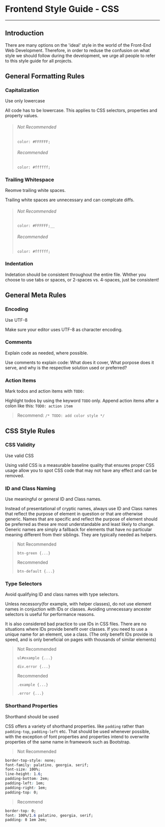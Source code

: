 # Frontend Style Guide - CSS
---
## Introduction
There are many options on the 'ideal' style in the world of the Front-End Web Development. Therefore, in order to reduse the confusion on what style we should follow during the development, we urge all people to refer to this style guide for all projects.

## General Formatting Rules
### Capitalization
Use only lowercase

All code has to be lowercase. This applies to CSS selectors, properties and property values.

> ###### Not Recommended
>
>`color: #FFFFFF;`
>
> ###### Recommended
>
>`color: #ffffff;`

### Trailing Whitespace
Reomve trailing white spaces.

Trailing white spaces are unnecessary and can complcate diffs.

> ###### Not Recommended
>
>`color: #FFFFFF;__`
>
> ###### Recommended
>
>`color: #ffffff;`

### Indentation
Indetation should be consistent throughout the entire file. Whther you choose to use tabs or spaces, or 2-spaces vs. 4-spaces, just be consistent!

## General Meta Rules
### Encoding
Use UTF-8

Make sure your editor uses UTF-8 as character encoding.

### Comments
Explain code as needed, where possible.

Use comments to explain code: What does it cover, What porpose does it serve, and why is the respective solution used or preferred?

### Action Items
Mark todos and action items with `TODO:`

Highlight todos by using the keyword `TODO` only. Append action items after a colon like this: `TODO: action item`

> Recommend:
> `/* TODO: add color style */`

## CSS Style Rules
### CSS Validity
Use valid CSS

Using valid CSS is a measurable baseline quality that ensures proper CSS usage allow you to spot CSS code that may not have any effect and can be removed.

### ID and Class Naming
Use meaningful or general ID and Class names.

Instead of presentational of cryptic names, always use ID and Class names that reflect the purpose of element in question or that are otherwise generic. Names that are specific and reflect the purpose of element should be preferred as these are most understandable and least likely to change. Generic names are simply a fallback for elements that have no particular meaning different from their siblings. They are typically needed as helpers.

> Not Recommended
>
> `btn-green {...}`
>
> Recommended
>
> `btn-default {...}`

### Type Selectors
Avoid qualifying ID and class names with type selectors.

Unless necessory(for example, with helper classes), do not use element names in conjuction with IDs or classes. Avoiding unnecessary ancester selectors is useful for performance reasons.

It is also considered bad practice to use IDs in CSS files. There are no situations where IDs provide benefit over classes. If you need to use a unique name for an element, use a class. (The only benefit IDs provide is speed, and is only beneficial on pages with thousands of similar elements)

> Not Recommended
>
> `ul#example {...}`
> 
> `div.error {...}`
>
> Recommended
>
> `.example {...}`
>
> `.error {...}`

### Shorthand Properties
Shorthand should be used

CSS offers a variety of shorthand properties. like `padding` rather than `padding-top`, `padding-left` etc. That should be used whenever possible, with the exception of font properties and properties intend to overwrite properties of the same name in framework such as Bootstrap.

> Not Recommended
``` css
border-top-style: none;
font-family: palatino, georgia, serif;
font-size: 100%;
line-height: 1.6;
padding-bottom: 2em;
padding-left: 1em;
padding-right: 1em;
padding-top: 0;
```

> Recommend
``` css
border-top: 0;
font: 100%/1.6 palatino, georgia, serif;
padding: 0 1em 2em;
```
